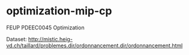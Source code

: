 # optimization-mip-cp
FEUP PDEEC0045 Optimization

Dataset: http://mistic.heig-vd.ch/taillard/problemes.dir/ordonnancement.dir/ordonnancement.html
